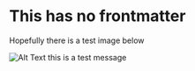 # This has no frontmatter

Hopefully there is a test image below

![Alt Text this is a test message](./assets/test_image.png)

